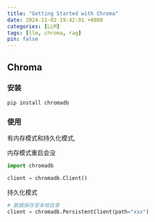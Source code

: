 ```yaml
---
title: "Getting Started with Chroma"
date: 2024-11-02 19:42:01 +0800
categories: [LLM]
tags: [llm, chroma, rag]
pin: false
---
```


## Chroma

### 安装

```python
pip install chromadb
```

### 使用

有内存模式和持久化模式,

内存模式重启会没

```python
import chromadb

client = chromadb.Client()
```

持久化模式

```python
# 数据保存至本地目录
client = chromadb.PersistentClient(path="xxx")
```
